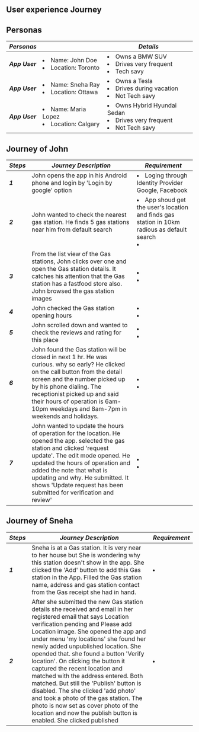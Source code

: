 

## User experience Journey

## Personas
|  ***Personas*** |   | ***Details*** | 
|---|---|---|
| ***App User***  |   <li> Name: John Doe</li>  <li> Location: Toronto </li> | <li> Owns a BMW SUV </li>  <li>  Drives very frequent</li> <li> Tech savy </li>|
| ***App User***  |   <li> Name: Sneha Ray</li>  <li> Location: Ottawa </li> | <li> Owns a Tesla </li>  <li>  Drives during vacation</li> <li> Not Tech savy </li>|
| ***App User***  |   <li> Name: Maria Lopez</li>  <li> Location: Calgary </li> | <li> Owns Hybrid Hyundai Sedan </li>  <li>  Drives very frequent</li> <li> Not Tech savy </li>|


## Journey of John
|  ***Steps*** |  ***Journey Description*** | ***Requirement*** | 
|---|---|---|
| ***1*** |  John opens the app in his Android phone and login by 'Login by google' option | <li>Loging through Identity Provider Google, Facebook</li> | 
| ***2***  | John wanted to check the nearest gas station. He finds 5 gas stations near him from default search | <li> App shoud get the user's location and finds gas station in 10km radious as default search </li> <li>  </li> |
| ***3***  | From the list view of the Gas stations, John clicks over one and open the Gas station details. It catches his attention that the Gas station has a fastfood store also. John browsed the gas station images  | <li>  </li>  <li>  </li>|
| ***4***  |  John checked the Gas station opening hours | <li>  </li>  <li>  </li>|
| ***5***  |  John scrolled down and wanted to check the reviews and rating for this place  | <li> </li>  <li>  </li>|
| ***6***  |  John found the Gas station will be closed in next 1 hr. He was curious. why so early? He clicked on the call button from the detail screen and the number picked up by his phone dialing. The receptionist picked up and said their hours of operation is 6am-10pm weekdays and 8am-7pm in weekends and holidays. | <li> </li>  <li>  </li>|
| ***7***  |  John wanted to update the hours of operation for the location. He opened the app. selected the gas station and clicked 'request update'. The edit mode opened. He updated the hours of operation and added the note that what is updating and why. He submitted. It shows 'Update request has been submitted for verification and review'  | <li>  </li>  <li>  </li>|


## Journey of Sneha
|  ***Steps*** |  ***Journey Description*** | ***Requirement*** | 
|---|---|---|
| ***1*** | Sneha is at a Gas station. It is very near to her house but She is wondering why this station doesn't show in the app. She clicked the 'Add' button to add this Gas station in the App. Filled the Gas station name, address and gas station contact from the Gas receipt she had in hand.| <li> </li> | 
| ***2***  | After she submitted the new Gas station details she received and email in her registered email that says Location verification pending and Please add Location image. She opened the app and under menu 'my locations' she found her newly added unpublished location. She opended that. she found a button 'Verify location'. On clicking the button it captured the recent location and matched with the address entered. Both matched. But still the 'Publish' button is disabled. The she clicked 'add photo' and took a photo of the gas station. The photo is now set as cover photo of the location and now the publish button is enabled. She clicked published | <li> </li> | 
